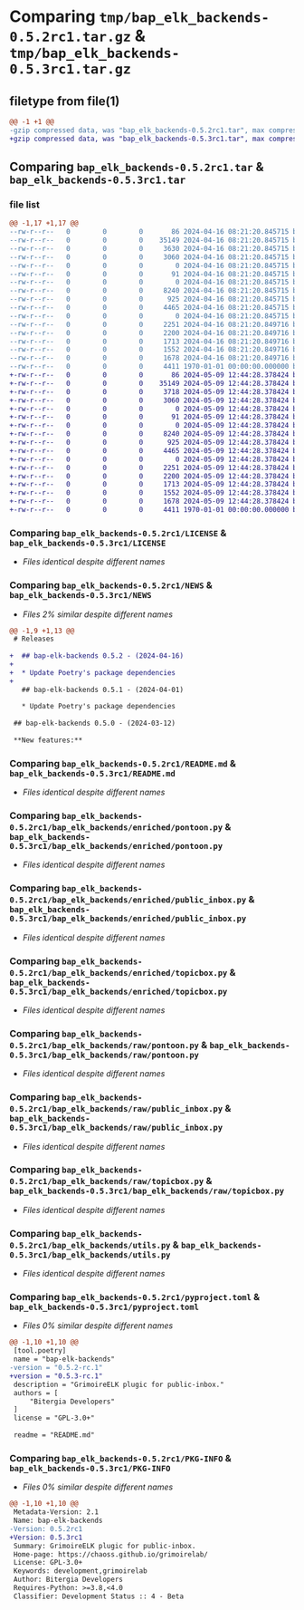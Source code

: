 # Comparing `tmp/bap_elk_backends-0.5.2rc1.tar.gz` & `tmp/bap_elk_backends-0.5.3rc1.tar.gz`

## filetype from file(1)

```diff
@@ -1 +1 @@
-gzip compressed data, was "bap_elk_backends-0.5.2rc1.tar", max compression
+gzip compressed data, was "bap_elk_backends-0.5.3rc1.tar", max compression
```

## Comparing `bap_elk_backends-0.5.2rc1.tar` & `bap_elk_backends-0.5.3rc1.tar`

### file list

```diff
@@ -1,17 +1,17 @@
--rw-r--r--   0        0        0       86 2024-04-16 08:21:20.845715 bap_elk_backends-0.5.2rc1/AUTHORS
--rw-r--r--   0        0        0    35149 2024-04-16 08:21:20.845715 bap_elk_backends-0.5.2rc1/LICENSE
--rw-r--r--   0        0        0     3630 2024-04-16 08:21:20.845715 bap_elk_backends-0.5.2rc1/NEWS
--rw-r--r--   0        0        0     3060 2024-04-16 08:21:20.845715 bap_elk_backends-0.5.2rc1/README.md
--rw-r--r--   0        0        0        0 2024-04-16 08:21:20.845715 bap_elk_backends-0.5.2rc1/bap_elk_backends/__init__.py
--rw-r--r--   0        0        0       91 2024-04-16 08:21:20.845715 bap_elk_backends-0.5.2rc1/bap_elk_backends/_version.py
--rw-r--r--   0        0        0        0 2024-04-16 08:21:20.845715 bap_elk_backends-0.5.2rc1/bap_elk_backends/enriched/__init__.py
--rw-r--r--   0        0        0     8240 2024-04-16 08:21:20.845715 bap_elk_backends-0.5.2rc1/bap_elk_backends/enriched/pontoon.py
--rw-r--r--   0        0        0      925 2024-04-16 08:21:20.845715 bap_elk_backends-0.5.2rc1/bap_elk_backends/enriched/public_inbox.py
--rw-r--r--   0        0        0     4465 2024-04-16 08:21:20.845715 bap_elk_backends-0.5.2rc1/bap_elk_backends/enriched/topicbox.py
--rw-r--r--   0        0        0        0 2024-04-16 08:21:20.845715 bap_elk_backends-0.5.2rc1/bap_elk_backends/raw/__init__.py
--rw-r--r--   0        0        0     2251 2024-04-16 08:21:20.849716 bap_elk_backends-0.5.2rc1/bap_elk_backends/raw/pontoon.py
--rw-r--r--   0        0        0     2200 2024-04-16 08:21:20.849716 bap_elk_backends-0.5.2rc1/bap_elk_backends/raw/public_inbox.py
--rw-r--r--   0        0        0     1713 2024-04-16 08:21:20.849716 bap_elk_backends-0.5.2rc1/bap_elk_backends/raw/topicbox.py
--rw-r--r--   0        0        0     1552 2024-04-16 08:21:20.849716 bap_elk_backends-0.5.2rc1/bap_elk_backends/utils.py
--rw-r--r--   0        0        0     1678 2024-04-16 08:21:20.849716 bap_elk_backends-0.5.2rc1/pyproject.toml
--rw-r--r--   0        0        0     4411 1970-01-01 00:00:00.000000 bap_elk_backends-0.5.2rc1/PKG-INFO
+-rw-r--r--   0        0        0       86 2024-05-09 12:44:28.378424 bap_elk_backends-0.5.3rc1/AUTHORS
+-rw-r--r--   0        0        0    35149 2024-05-09 12:44:28.378424 bap_elk_backends-0.5.3rc1/LICENSE
+-rw-r--r--   0        0        0     3718 2024-05-09 12:44:28.378424 bap_elk_backends-0.5.3rc1/NEWS
+-rw-r--r--   0        0        0     3060 2024-05-09 12:44:28.378424 bap_elk_backends-0.5.3rc1/README.md
+-rw-r--r--   0        0        0        0 2024-05-09 12:44:28.378424 bap_elk_backends-0.5.3rc1/bap_elk_backends/__init__.py
+-rw-r--r--   0        0        0       91 2024-05-09 12:44:28.378424 bap_elk_backends-0.5.3rc1/bap_elk_backends/_version.py
+-rw-r--r--   0        0        0        0 2024-05-09 12:44:28.378424 bap_elk_backends-0.5.3rc1/bap_elk_backends/enriched/__init__.py
+-rw-r--r--   0        0        0     8240 2024-05-09 12:44:28.378424 bap_elk_backends-0.5.3rc1/bap_elk_backends/enriched/pontoon.py
+-rw-r--r--   0        0        0      925 2024-05-09 12:44:28.378424 bap_elk_backends-0.5.3rc1/bap_elk_backends/enriched/public_inbox.py
+-rw-r--r--   0        0        0     4465 2024-05-09 12:44:28.378424 bap_elk_backends-0.5.3rc1/bap_elk_backends/enriched/topicbox.py
+-rw-r--r--   0        0        0        0 2024-05-09 12:44:28.378424 bap_elk_backends-0.5.3rc1/bap_elk_backends/raw/__init__.py
+-rw-r--r--   0        0        0     2251 2024-05-09 12:44:28.378424 bap_elk_backends-0.5.3rc1/bap_elk_backends/raw/pontoon.py
+-rw-r--r--   0        0        0     2200 2024-05-09 12:44:28.378424 bap_elk_backends-0.5.3rc1/bap_elk_backends/raw/public_inbox.py
+-rw-r--r--   0        0        0     1713 2024-05-09 12:44:28.378424 bap_elk_backends-0.5.3rc1/bap_elk_backends/raw/topicbox.py
+-rw-r--r--   0        0        0     1552 2024-05-09 12:44:28.378424 bap_elk_backends-0.5.3rc1/bap_elk_backends/utils.py
+-rw-r--r--   0        0        0     1678 2024-05-09 12:44:28.378424 bap_elk_backends-0.5.3rc1/pyproject.toml
+-rw-r--r--   0        0        0     4411 1970-01-01 00:00:00.000000 bap_elk_backends-0.5.3rc1/PKG-INFO
```

### Comparing `bap_elk_backends-0.5.2rc1/LICENSE` & `bap_elk_backends-0.5.3rc1/LICENSE`

 * *Files identical despite different names*

### Comparing `bap_elk_backends-0.5.2rc1/NEWS` & `bap_elk_backends-0.5.3rc1/NEWS`

 * *Files 2% similar despite different names*

```diff
@@ -1,9 +1,13 @@
 # Releases
 
+  ## bap-elk-backends 0.5.2 - (2024-04-16)
+  
+  * Update Poetry's package dependencies
+
   ## bap-elk-backends 0.5.1 - (2024-04-01)
   
   * Update Poetry's package dependencies
 
 ## bap-elk-backends 0.5.0 - (2024-03-12)
 
 **New features:**
```

### Comparing `bap_elk_backends-0.5.2rc1/README.md` & `bap_elk_backends-0.5.3rc1/README.md`

 * *Files identical despite different names*

### Comparing `bap_elk_backends-0.5.2rc1/bap_elk_backends/enriched/pontoon.py` & `bap_elk_backends-0.5.3rc1/bap_elk_backends/enriched/pontoon.py`

 * *Files identical despite different names*

### Comparing `bap_elk_backends-0.5.2rc1/bap_elk_backends/enriched/public_inbox.py` & `bap_elk_backends-0.5.3rc1/bap_elk_backends/enriched/public_inbox.py`

 * *Files identical despite different names*

### Comparing `bap_elk_backends-0.5.2rc1/bap_elk_backends/enriched/topicbox.py` & `bap_elk_backends-0.5.3rc1/bap_elk_backends/enriched/topicbox.py`

 * *Files identical despite different names*

### Comparing `bap_elk_backends-0.5.2rc1/bap_elk_backends/raw/pontoon.py` & `bap_elk_backends-0.5.3rc1/bap_elk_backends/raw/pontoon.py`

 * *Files identical despite different names*

### Comparing `bap_elk_backends-0.5.2rc1/bap_elk_backends/raw/public_inbox.py` & `bap_elk_backends-0.5.3rc1/bap_elk_backends/raw/public_inbox.py`

 * *Files identical despite different names*

### Comparing `bap_elk_backends-0.5.2rc1/bap_elk_backends/raw/topicbox.py` & `bap_elk_backends-0.5.3rc1/bap_elk_backends/raw/topicbox.py`

 * *Files identical despite different names*

### Comparing `bap_elk_backends-0.5.2rc1/bap_elk_backends/utils.py` & `bap_elk_backends-0.5.3rc1/bap_elk_backends/utils.py`

 * *Files identical despite different names*

### Comparing `bap_elk_backends-0.5.2rc1/pyproject.toml` & `bap_elk_backends-0.5.3rc1/pyproject.toml`

 * *Files 0% similar despite different names*

```diff
@@ -1,10 +1,10 @@
 [tool.poetry]
 name = "bap-elk-backends"
-version = "0.5.2-rc.1"
+version = "0.5.3-rc.1"
 description = "GrimoireELK plugic for public-inbox."
 authors = [
     "Bitergia Developers"
 ]
 license = "GPL-3.0+"
 
 readme = "README.md"
```

### Comparing `bap_elk_backends-0.5.2rc1/PKG-INFO` & `bap_elk_backends-0.5.3rc1/PKG-INFO`

 * *Files 0% similar despite different names*

```diff
@@ -1,10 +1,10 @@
 Metadata-Version: 2.1
 Name: bap-elk-backends
-Version: 0.5.2rc1
+Version: 0.5.3rc1
 Summary: GrimoireELK plugic for public-inbox.
 Home-page: https://chaoss.github.io/grimoirelab/
 License: GPL-3.0+
 Keywords: development,grimoirelab
 Author: Bitergia Developers
 Requires-Python: >=3.8,<4.0
 Classifier: Development Status :: 4 - Beta
```

